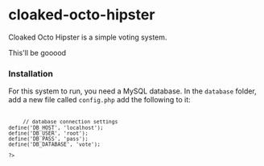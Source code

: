 cloaked-octo-hipster
====================

Cloaked Octo Hipster is a simple voting system.

This'll be gooood


### Installation
For this system to run, you need a MySQL database. In the <code>database</code> folder, add a new file called <code>config.php</code> add the following to it:

<code>
	<?php

	// database connection settings
	define('DB_HOST', 'localhost');
	define('DB_USER', 'root');
	define('DB_PASS', 'pass');
	define('DB_DATABASE', 'vote');

	?>
</code>
